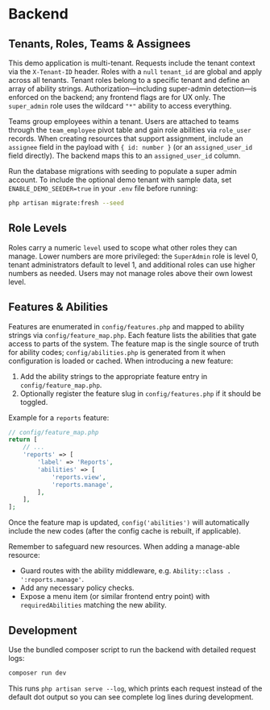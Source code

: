 # Backend

## Tenants, Roles, Teams & Assignees

This demo application is multi-tenant. Requests include the tenant context via the `X-Tenant-ID` header. Roles with a `null` `tenant_id` are global and apply across all tenants. Tenant roles belong to a specific tenant and define an array of ability strings. Authorization—including super-admin detection—is enforced on the backend; any frontend flags are for UX only. The `super_admin` role uses the wildcard `"*"` ability to access everything.

Teams group employees within a tenant. Users are attached to teams through the `team_employee` pivot table and gain role abilities via `role_user` records. When creating resources that support assignment, include an `assignee` field in the payload with `{ id: number }` (or an `assigned_user_id` field directly). The backend maps this to an `assigned_user_id` column.

Run the database migrations with seeding to populate a super admin account. To include the optional demo tenant with sample data, set `ENABLE_DEMO_SEEDER=true` in your `.env` file before running:

```bash
php artisan migrate:fresh --seed
```

## Role Levels

Roles carry a numeric `level` used to scope what other roles they can manage. Lower numbers are more privileged: the `SuperAdmin` role is level 0, tenant administrators default to level 1, and additional roles can use higher numbers as needed. Users may not manage roles above their own lowest level.

## Features & Abilities

Features are enumerated in `config/features.php` and mapped to ability strings via `config/feature_map.php`. Each feature lists the abilities that gate access to parts of the system. The feature map is the single source of truth for ability codes; `config/abilities.php` is generated from it when configuration is loaded or cached. When introducing a new feature:

1. Add the ability strings to the appropriate feature entry in `config/feature_map.php`.
2. Optionally register the feature slug in `config/features.php` if it should be toggled.

Example for a `reports` feature:

```php
// config/feature_map.php
return [
    // ...
    'reports' => [
        'label' => 'Reports',
        'abilities' => [
            'reports.view',
            'reports.manage',
        ],
    ],
];
```

Once the feature map is updated, `config('abilities')` will automatically include the new codes (after the config cache is rebuilt, if applicable).

Remember to safeguard new resources. When adding a manage-able resource:

- Guard routes with the ability middleware, e.g. `Ability::class . ':reports.manage'`.
- Add any necessary policy checks.
- Expose a menu item (or similar frontend entry point) with `requiredAbilities` matching the new ability.

## Development

Use the bundled composer script to run the backend with detailed request logs:

```bash
composer run dev
```

This runs `php artisan serve --log`, which prints each request instead of the
default dot output so you can see complete log lines during development.
